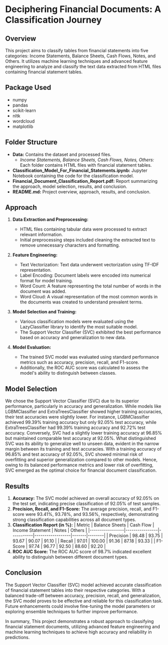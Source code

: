 # Deciphering Financial Documents: A Classification Journey

## Overview
This project aims to classify tables from financial statements into five categories: Income Statements, Balance Sheets, Cash Flows, Notes, and Others. It utilizes machine learning techniques and advanced feature engineering to analyze and classify the text data extracted from HTML files containing financial statement tables.

## Package Used
- numpy
- pandas
- scikit-learn
- nltk
- wordcloud
- matplotlib

## Folder Structure
- **Data:** Contains the dataset and processed files.
  - *Income Statements, Balance Sheets, Cash Flows, Notes, Others:* Each folder contains HTML files with financial statement tables.
- **Classification_Model_For_Financial_Statements.ipynb:** Jupyter Notebook containing the code for the classification model.
- **Financial_Document_Classification_Report.pdf:** Report summarizing the approach, model selection, results, and conclusion.
- **README.md:** Project overview, approach, results, and conclusion.

## Approach
1. **Data Extraction and Preprocessing:**
   - HTML files containing tabular data were processed to extract relevant information.
   - Initial preprocessing steps included cleaning the extracted text to remove unnecessary characters and formatting.

2. **Feature Engineering:**
   - Text Vectorization: Text data underwent vectorization using TF-IDF representation.
   - Label Encoding: Document labels were encoded into numerical format for model training.
   - Word Count: A feature representing the total number of words in the document was added.
   - Word Cloud: A visual representation of the most common words in the documents was created to understand prevalent terms.

3. **Model Selection and Training:**
   - Various classification models were evaluated using the LazyClassifier library to identify the most suitable model.
   - The Support Vector Classifier (SVC) exhibited the best performance based on accuracy and generalization to new data.

4. **Model Evaluation:**
   - The trained SVC model was evaluated using standard performance metrics such as accuracy, precision, recall, and F1-score.
   - Additionally, the ROC AUC score was calculated to assess the model's ability to distinguish between classes.

## Model Selection
We chose the Support Vector Classifier (SVC) due to its superior performance, particularly in accuracy and generalization. While models like LGBMClassifier and ExtraTreesClassifier showed higher training accuracies, their test accuracies were slightly lower. For instance, LGBMClassifier achieved 99.39% training accuracy but only 92.05% test accuracy, while ExtraTreesClassifier had 99.39% training accuracy and 92.72% test accuracy. Conversely, SVC had a slightly lower training accuracy at 96.85% but maintained comparable test accuracy at 92.05%. What distinguished SVC was its ability to generalize well to unseen data, evident in the narrow margin between its training and test accuracies. With a training accuracy of 96.85% and test accuracy of 92.05%, SVC showed minimal risk of overfitting and superior generalization compared to other models. Hence, owing to its balanced performance metrics and lower risk of overfitting, SVC emerged as the optimal choice for financial document classification.

## Results
1. **Accuracy:** The SVC model achieved an overall accuracy of 92.05% on the test set, indicating precise classification of 92.05% of test samples.
2. **Precision, Recall, and F1-Score:** The average precision, recall, and F1-score were 93.41%, 93.78%, and 93.56%, respectively, demonstrating strong classification capabilities across all document types.
3. **Classification Report (in %):**
   | Metric          | Balance Sheets | Cash Flow | Income Statement | Notes | Others |
   |-----------------|----------------|-----------|------------------|-------|--------|
   | Precision       | 98.48          | 93.75     | 93.67            | 90.07 | 91.10  |
   | Recall          | 97.01          | 100.00    | 91.36            | 87.18 | 93.33  |
   | F1-Score        | 97.74          | 96.77     | 92.50            | 88.60 | 92.20  |
4. **ROC AUC Score:** The ROC AUC score of 98.7% indicated excellent ability to distinguish between different document types.

## Conclusion
The Support Vector Classifier (SVC) model achieved accurate classification of financial statement tables into their respective categories. With a balanced trade-off between accuracy, precision, recall, and generalization, the SVC model proves to be effective and reliable for this classification task. Future enhancements could involve fine-tuning the model parameters or exploring ensemble techniques to further improve performance.

In summary, This project demonstrates a robust approach to classifying financial statement documents, utilizing advanced feature engineering and machine learning techniques to achieve high accuracy and reliability in predictions.
